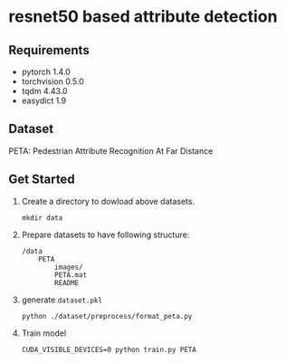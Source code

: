 # resnet50 based attribute detection
## Requirements
- pytorch 1.4.0
- torchvision 0.5.0
- tqdm 4.43.0
- easydict 1.9
## Dataset
PETA: Pedestrian Attribute Recognition At Far Distance 

## Get Started
1. Create a directory to dowload above datasets. 
     ```
    mkdir data
    ```
3. Prepare datasets to have following structure:
    ```
    /data
        PETA
            images/
            PETA.mat
            README
    ```
4. generate `dataset.pkl`
    ```
    python ./dataset/preprocess/format_peta.py
    ```
5. Train model
    ```
    CUDA_VISIBLE_DEVICES=0 python train.py PETA
    ``` 
